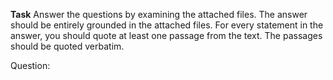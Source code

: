 **Task**
Answer the questions by examining the attached files.
The answer should be entirely grounded in the attached files. For every statement in the answer, you should quote at least one passage from the text.
The passages should be quoted verbatim.

Question:
